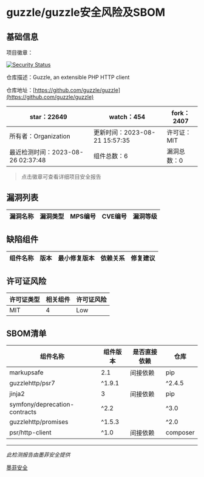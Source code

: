 # guzzle/guzzle安全风险及SBOM

## 基础信息

项目徽章：

[![Security Status](https://www.murphysec.com/platform3/v31/badge/1695143342567677952.svg)](https://www.murphysec.com/console/report/1693691544937590784/1695143342567677952)

仓库描述：Guzzle, an extensible PHP HTTP client

仓库地址：[https://github.com/guzzle/guzzle](https://github.com/guzzle/guzzle)

| star：22649 | watch：454 | fork：2407 |
| ----------- | -------------- | ------------ |
| 所有者：Organization | 更新时间：2023-08-21 15:57:35 | 许可证：MIT |
| 最近检测时间：2023-08-26 02:37:48 | 组件总数：6 | 漏洞总数：0 |

> 点击徽章可查看详细项目安全报告



## 漏洞列表

| 漏洞名称 | 漏洞类型 | MPS编号 | CVE编号 | 漏洞等级 |
| ------- | ------ | ------- | ------ | ----- |





## 缺陷组件

| 组件名称 | 版本 | 最小修复版本 | 依赖关系 | 修复建议 |
| -------- | ---- | ------------ | -------- | -------- |





## 许可证风险

| 许可证类型 | 相关组件 | 许可证风险 |
| ---------- | -------- | ---------- |
|MIT|4|Low|




## SBOM清单

| 组件名称 | 组件版本 | 是否直接依赖 | 仓库 |
| -------- | -------- | ------------ | ---- |
|markupsafe|2.1|间接依赖|pip|
|guzzlehttp/psr7|^1.9.1 || ^2.4.5|间接依赖|composer|
|jinja2|3|间接依赖|pip|
|symfony/deprecation-contracts|^2.2 || ^3.0|间接依赖|composer|
|guzzlehttp/promises|^1.5.3 || ^2.0|间接依赖|composer|
|psr/http-client|^1.0|间接依赖|composer|


------

*此检测报告由墨菲安全提供*

[墨菲安全](www.murphysec.com)